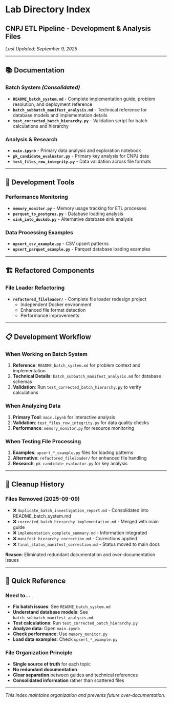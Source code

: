 # Lab Directory Index
## CNPJ ETL Pipeline - Development & Analysis Files

*Last Updated: September 9, 2025*

---

## 📚 **Documentation**

### **Batch System** _(Consolidated)_
- **`README_batch_system.md`** - Complete implementation guide, problem resolution, and deployment reference
- **`batch_subbatch_manifest_analysis.md`** - Technical reference for database models and implementation details
- **`test_corrected_batch_hierarchy.py`** - Validation script for batch calculations and hierarchy

### **Analysis & Research**
- **`main.ipynb`** - Primary data analysis and exploration notebook
- **`pk_candidate_evaluator.py`** - Primary key analysis for CNPJ data
- **`test_files_row_integrity.py`** - Data validation across file formats

---

## 🔬 **Development Tools**

### **Performance Monitoring**
- **`memory_monitor.py`** - Memory usage tracking for ETL processes
- **`parquet_to_postgres.py`** - Database loading analysis
- **`sink_into_duckdb.py`** - Alternative database sink analysis

### **Data Processing Examples**
- **`upsert_csv_example.py`** - CSV upsert patterns
- **`upsert_parquet_example.py`** - Parquet database loading examples

---

## 🏗️ **Refactored Components**

### **File Loader Refactoring**
- **`refactored_fileloader/`** - Complete file loader redesign project
  - Independent Docker environment
  - Enhanced file format detection
  - Performance improvements

---

## 📋 **Development Workflow**

### **When Working on Batch System**
1. **Reference**: `README_batch_system.md` for problem context and implementation
2. **Technical Details**: `batch_subbatch_manifest_analysis.md` for database schemas
3. **Validation**: Run `test_corrected_batch_hierarchy.py` to verify calculations

### **When Analyzing Data**
1. **Primary Tool**: `main.ipynb` for interactive analysis
2. **Validation**: `test_files_row_integrity.py` for data quality checks
3. **Performance**: `memory_monitor.py` for resource monitoring

### **When Testing File Processing**
1. **Examples**: `upsert_*_example.py` files for loading patterns
2. **Alternative**: `refactored_fileloader/` for enhanced file handling
3. **Research**: `pk_candidate_evaluator.py` for key analysis

---

## 🧹 **Cleanup History**

### **Files Removed (2025-09-09)**
- ❌ `duplicate_batch_investigation_report.md` - Consolidated into README_batch_system.md
- ❌ `corrected_batch_hierarchy_implementation.md` - Merged with main guide
- ❌ `implementation_complete_summary.md` - Information integrated
- ❌ `manifest_hierarchy_correction.md` - Corrections applied
- ❌ `final_status_manifest_correction.md` - Status moved to main docs

**Reason**: Eliminated redundant documentation and over-documentation issues

---

## 🎯 **Quick Reference**

### **Need to...**
- **Fix batch issues**: See `README_batch_system.md`
- **Understand database models**: See `batch_subbatch_manifest_analysis.md`
- **Test calculations**: Run `test_corrected_batch_hierarchy.py`
- **Analyze data**: Open `main.ipynb`
- **Check performance**: Use `memory_monitor.py`
- **Load data examples**: Check `upsert_*_example.py`

### **File Organization Principle**
- **Single source of truth** for each topic
- **No redundant documentation**
- **Clear separation** between guides and technical references
- **Consolidated information** rather than scattered files

---

*This index maintains organization and prevents future over-documentation.*

